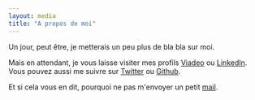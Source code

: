 ```yaml
---
layout: media
title: "A propos de moi"
---
```


Un jour, peut être, je metterais un peu plus de bla bla sur moi.

Mais en attendant, je vous laisse visiter mes profils [Viadeo](http://fr.viadeo.com/fr/profile/samuel.dalichampt) ou 
[LinkedIn](http://fr.linkedin.com/in/samueldalichampt). Vous pouvez aussi me suivre sur 
[Twitter](http://www.twitter.com/sdalichampt) ou [Github](http://github.com/sdalichampt).

Et si cela vous en dit, pourquoi ne pas m'envoyer un petit [mail](/contact/).
